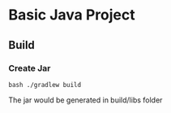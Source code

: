 # Basic Java Project

## Build

### Create Jar

```
bash ./gradlew build
```

The jar would be generated in build/libs folder